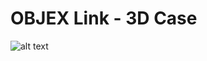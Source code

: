 # OBJEX Link - 3D Case
![alt text](https://github.com/salvatoreraccardi/OBJEX_LINK/blob/main/dir/3D_1.jpg)
